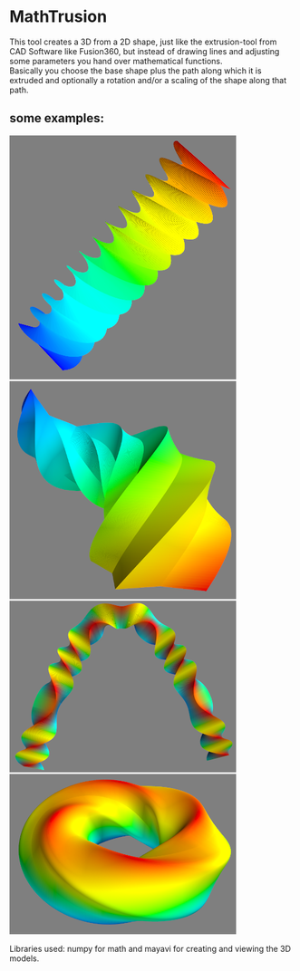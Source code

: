 # MathTrusion
This tool creates a 3D from a 2D shape, just like the extrusion-tool from CAD Software like Fusion360, but instead of drawing lines and adjusting some parameters you hand over mathematical functions.</br>
Basically you choose the base shape plus the path along which it is extruded and optionally a rotation and/or a scaling of the shape along that path.

## some examples:
![Screw](pics/screw.png)
![Star Helix](pics/star_helix.png)
![Triangle Parabola](pics/triangle_parabola.png)
![Squircle Circle](pics/squircle_circle.png)

Libraries used: numpy for math and mayavi for creating and viewing the 3D models.
